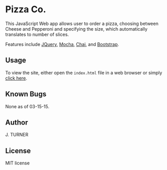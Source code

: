 Pizza Co.
============

This JavaScript Web app allows user to order a pizza, choosing between Cheese and Pepperoni and specifying the size, which automatically translates to number of slices.

Features include [JQuery](http://jquery.com/),
[Mocha](http://mochajs.org/), [Chai](http://chaijs.com/),
and [Bootstrap](http://http://getbootstrap.com/).


Usage
-----

To view the site, either open the `index.html` file
in a web browser or simply [click here](http://htmlpreview.github.com/?https://github.com/j6turner/pizza/blob/master/index.html).


Known Bugs
-----

None as of 03-15-15.


Author
-----

J. TURNER


License
-------

MIT license
